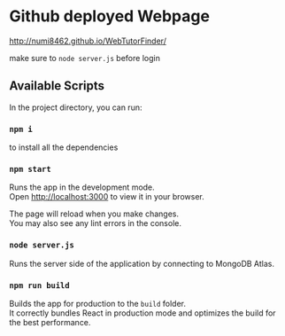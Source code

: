 # Github deployed Webpage

http://numi8462.github.io/WebTutorFinder/

make sure to `node server.js` before login

## Available Scripts

In the project directory, you can run:

### `npm i`

to install all the dependencies

### `npm start`

Runs the app in the development mode.\
Open [http://localhost:3000](http://localhost:3000) to view it in your browser.

The page will reload when you make changes.\
You may also see any lint errors in the console.

### `node server.js`

Runs the server side of the application by connecting to MongoDB Atlas.

### `npm run build`

Builds the app for production to the `build` folder.\
It correctly bundles React in production mode and optimizes the build for the best performance.


